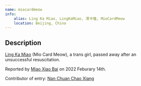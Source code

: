 ```yaml
---
name: miocardmeow
info:
    alias: Ling Ka Miao, LingKaMiao, 澪卡喵, MioCardMeow
    location: Beijing, China
---
```


## Description

[Ling Ka Miao](https://twitter.com/MiocardMeow) (Mio Card Meow), a trans girl, passed away after an unsuccessful resuscitation.

Reported by [Miao Xiao Bai](https://twitter.com/pizyj/status/1492928433172582400?s=21) on 2022 Feburary 14th.

Contributor of entry: [Nan Chuan Chao Xiang](https://twitter.com/nkw45)
